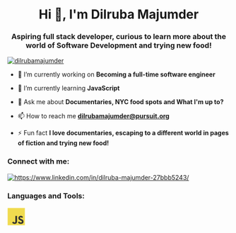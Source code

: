 <h1 align="center">Hi 👋, I'm Dilruba Majumder</h1>
<h3 align="center">Aspiring full stack developer, curious to learn more about the world of Software Development and trying new food!</h3>

<p align="left"> <a href="https://github.com/ryo-ma/github-profile-trophy"><img src="https://github-profile-trophy.vercel.app/?username=dilrubamajumder" alt="dilrubamajumder" /></a> </p>

- 🔭 I’m currently working on **Becoming a full-time software engineer**

- 🌱 I’m currently learning **JavaScript**

- 💬 Ask me about **Documentaries, NYC food spots and What I'm up to?**

- 📫 How to reach me **dilrubamajumder@pursuit.org**

- ⚡ Fun fact **I love documentaries, escaping to a different world in pages of fiction and trying new food!**

<h3 align="left">Connect with me:</h3>
<p align="left">
<a href="https://linkedin.com/in/https://www.linkedin.com/in/dilruba-majumder-27bbb5243/" target="blank"><img align="center" src="https://raw.githubusercontent.com/rahuldkjain/github-profile-readme-generator/master/src/images/icons/Social/linked-in-alt.svg" alt="https://www.linkedin.com/in/dilruba-majumder-27bbb5243/" height="30" width="40" /></a>
</p>

<h3 align="left">Languages and Tools:</h3>
<p align="left"> <a href="https://developer.mozilla.org/en-US/docs/Web/JavaScript" target="_blank" rel="noreferrer"> <img src="https://raw.githubusercontent.com/devicons/devicon/master/icons/javascript/javascript-original.svg" alt="javascript" width="40" height="40"/> </a> </p>
